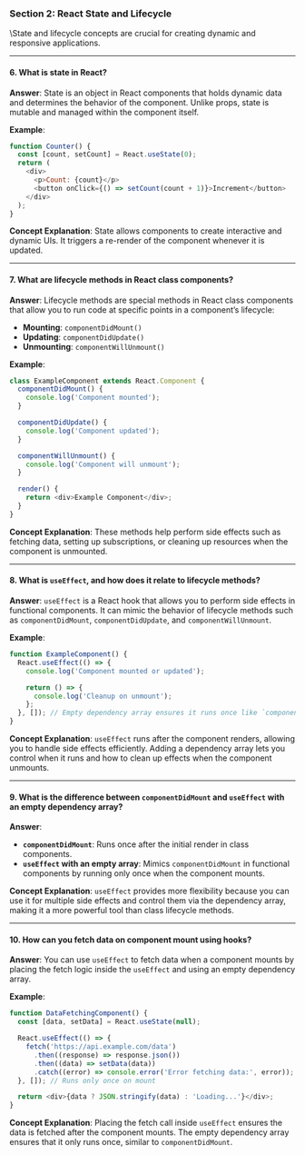 
### **Section 2: React State and Lifecycle**

\State and lifecycle concepts are crucial for creating dynamic and responsive applications.

---

#### 6. **What is state in React?**
**Answer**:
State is an object in React components that holds dynamic data and determines the behavior of the component. Unlike props, state is mutable and managed within the component itself.

**Example**:
```javascript
function Counter() {
  const [count, setCount] = React.useState(0);
  return (
    <div>
      <p>Count: {count}</p>
      <button onClick={() => setCount(count + 1)}>Increment</button>
    </div>
  );
}
```

**Concept Explanation**:
State allows components to create interactive and dynamic UIs. It triggers a re-render of the component whenever it is updated.

---

#### 7. **What are lifecycle methods in React class components?**
**Answer**:
Lifecycle methods are special methods in React class components that allow you to run code at specific points in a component’s lifecycle:
- **Mounting**: `componentDidMount()`
- **Updating**: `componentDidUpdate()`
- **Unmounting**: `componentWillUnmount()`

**Example**:
```javascript
class ExampleComponent extends React.Component {
  componentDidMount() {
    console.log('Component mounted');
  }

  componentDidUpdate() {
    console.log('Component updated');
  }

  componentWillUnmount() {
    console.log('Component will unmount');
  }

  render() {
    return <div>Example Component</div>;
  }
}
```

**Concept Explanation**:
These methods help perform side effects such as fetching data, setting up subscriptions, or cleaning up resources when the component is unmounted.

---

#### 8. **What is `useEffect`, and how does it relate to lifecycle methods?**
**Answer**:
`useEffect` is a React hook that allows you to perform side effects in functional components. It can mimic the behavior of lifecycle methods such as `componentDidMount`, `componentDidUpdate`, and `componentWillUnmount`.

**Example**:
```javascript
function ExampleComponent() {
  React.useEffect(() => {
    console.log('Component mounted or updated');

    return () => {
      console.log('Cleanup on unmount');
    };
  }, []); // Empty dependency array ensures it runs once like `componentDidMount`
}
```

**Concept Explanation**:
`useEffect` runs after the component renders, allowing you to handle side effects efficiently. Adding a dependency array lets you control when it runs and how to clean up effects when the component unmounts.

---

#### 9. **What is the difference between `componentDidMount` and `useEffect` with an empty dependency array?**
**Answer**:
- **`componentDidMount`**: Runs once after the initial render in class components.
- **`useEffect` with an empty array**: Mimics `componentDidMount` in functional components by running only once when the component mounts.

**Concept Explanation**:
`useEffect` provides more flexibility because you can use it for multiple side effects and control them via the dependency array, making it a more powerful tool than class lifecycle methods.

---

#### 10. **How can you fetch data on component mount using hooks?**
**Answer**:
You can use `useEffect` to fetch data when a component mounts by placing the fetch logic inside the `useEffect` and using an empty dependency array.

**Example**:
```javascript
function DataFetchingComponent() {
  const [data, setData] = React.useState(null);

  React.useEffect(() => {
    fetch('https://api.example.com/data')
      .then((response) => response.json())
      .then((data) => setData(data))
      .catch((error) => console.error('Error fetching data:', error));
  }, []); // Runs only once on mount

  return <div>{data ? JSON.stringify(data) : 'Loading...'}</div>;
}
```

**Concept Explanation**:
Placing the fetch call inside `useEffect` ensures the data is fetched after the component mounts. The empty dependency array ensures that it only runs once, similar to `componentDidMount`.











